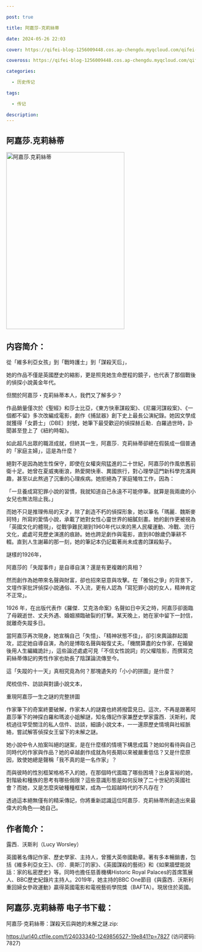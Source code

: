 ```yaml
---

post: true

title: 阿嘉莎-克莉絲蒂

date: 2024-05-26 22:03

cover: https://qifei-blog-1256009448.cos.ap-chengdu.myqcloud.com/qifei-blog/6635fc410ea9cb1403a72dfb.jpg

coveross: https://qifei-blog-1256009448.cos.ap-chengdu.myqcloud.com/qifei-blog/6635fc410ea9cb1403a72dfb.jpg

categories:

  - 历史传记

tags:

  - 传记

description:
---
```


## 阿嘉莎.克莉絲蒂
<img alt="阿嘉莎.克莉絲蒂 " class="aligncenter loading" data-was-processed="true" decoding="async" fetchpriority="high" height="471" src="https://qifei-blog-1256009448.cos.ap-chengdu.myqcloud.com/qifei-blog/6635fc410ea9cb1403a72dfb.jpg" style="cursor: zoom-in;" width="314"/>

## 内容简介：

從「維多利亞女孩」到「戰時護士」到「謀殺天后」，

她的作品不僅是英國歷史的縮影，更是照見她生命歷程的鏡子，也代表了那個戰後的偵探小說黃金年代。

但關於阿嘉莎・克莉絲蒂本人，我們又了解多少？

作品銷量僅次於《聖經》和莎士比亞，《東方快車謀殺案》、《尼羅河謀殺案》、《一個都不留》多次改編成電影，劇作《捕鼠器》創下史上最長公演紀錄。她因文學成就獲得「女爵士」（DBE）封號，她筆下最受歡迎的偵探赫丘勒．白羅過世時，訃聞甚至登上了《紐約時報》。

如此超凡出眾的職涯成就，但終其一生，阿嘉莎．克莉絲蒂卻總在假裝成一個普通的「家庭主婦」，這是為什麼？

絕對不是因為她生性保守，即使在女權突飛猛進的二十世紀，阿嘉莎的作風依舊前衛十足。她曾在夏威夷衝浪，熱愛開快車、異國旅行，對心理學這門新科學充滿興趣，甚至以此熬過了沉重的心理疾病。她拒絕為了家庭犧牲工作，因為：

「一旦養成寫犯罪小說的習慣，我就知道自己永遠不可能停筆。就算是我兩歲的小女兒也無法阻止我。」

而她不只是推理佈局的天才，除了創造不朽的偵探形象，她以筆名「瑪麗．魏斯麥珂特」所寫的愛情小說，承載了她對女性心靈世界的細膩刻畫。她的創作更被視為「英國文化的體現」，從戰爭難民潮到1960年代以來的黑人民權運動、冷戰、流行文化，處處可見歷史演進的痕跡。她也跨足劇作與電影，直到80餘歲仍筆耕不輟。直到人生謝幕的那一刻，她的筆記本仍記載著尚未成書的謀殺點子。

謎樣的1926年，

阿嘉莎的「失蹤事件」是自導自演？還是有更複雜的真相？

然而創作為她帶來名聲與財富，卻也招來惡意與攻擊。在「雅俗之爭」的背景下，文壇作家批評偵探小說通俗、不入流，更有人認為「寫犯罪小說的女人，精神肯定不正常」。

1926 年，在出版代表作《羅傑．艾克洛命案》名聲如日中天之時，阿嘉莎卻面臨了母親逝世、丈夫外遇、婚姻瀕臨破裂的打擊。某天晚上，她在家中留下一封信，就離奇失蹤多日。

當阿嘉莎再次現身，她宣稱自己「失憶」、「精神狀態不佳」，卻引來輿論群起圍攻，認定她自導自演，為的是博取名聲與報復丈夫。「機關算盡的女作家，在婚變後用人生編織詭計」，這些論述處處可見「不信女性說詞」的父權陰影，而撰寫克莉絲蒂傳記的男性作家也助長了陰謀論流傳至今。

這「失蹤的十一天」真相究竟為何？那塊遺失的「小小的拼圖」是什麼？

爬梳信件、訪談與對讀小說文本，

重現阿嘉莎一生之謎的完整拼圖

作家筆下的奇案終要破解，作家本人的謎霧也終將撥雲見日。這次，不再是跟著阿嘉莎筆下的神探白羅和瑪波小姐解謎，知名傳記作家兼歷史學家露西．沃斯利，爬梳過往罕受關注的私人信件、訪談，細讀小說文本，一一還原歷史情境與社經脈絡，嘗試解答偵探女王留下的未解之謎。

她小說中令人拍案叫絕的謎案，是在什麼樣的情境下構思成篇？她如何看待與自己同時代的作家與作品？她的卓越劇作成就為何長期以來被嚴重低估？又是什麼原因，致使她總是聲稱「我不真的是一名作家」？

而與彼時的性別框架格格不入的她，在那個時代面臨了哪些困境？出身富裕的她，對階級和種族的思考有哪些侷限？這些意識形態是如何反映了二十世紀的英國社會？而她，又是怎麼突破種種框架，成為一位超越時代的不凡存在？

透過這本絕無僅有的精采傳記，你將重新認識這位阿嘉莎．克莉絲蒂所創造出來最偉大的角色──她自己。

## 作者简介：

露西．沃斯利（Lucy Worsley）

英國著名傳記作家、歷史學家、主持人，曾獲大英帝國勳章。著有多本暢銷書，包括《維多利亞女王》、《珍．奧斯汀的家》、《英國謀殺的藝術》和《如果牆壁能說話：家的私密歷史》等。同時也擔任慈善機構Historic Royal Palaces的首席策展人、BBC歷史紀錄片主持人。2019年，她主持的BBC One節目《與露西．沃斯利重回婦女參政運動》贏得英國電影和電視藝術學院獎（BAFTA）。現居住於英國。

## 阿嘉莎.克莉絲蒂 电子书下载：
阿嘉莎·克莉絲蒂：謀殺天后與她的未解之謎.zip: 

https://url40.ctfile.com/f/24033340-1249856527-19e841?p=7827 (访问密码: 7827)
